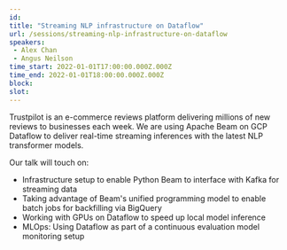 ```yaml
---
id: 
title: "Streaming NLP infrastructure on Dataflow"
url: /sessions/streaming-nlp-infrastructure-on-dataflow
speakers:
 - Alex Chan
 - Angus Neilson
time_start: 2022-01-01T17:00:00.000Z.000Z
time_end: 2022-01-01T18:00:00.000Z.000Z
block: 
slot: 
---
```


Trustpilot is an e-commerce reviews platform delivering millions of new reviews to businesses each week. We are using Apache Beam on GCP Dataflow to deliver real-time streaming inferences with the latest NLP transformer models.
 
 Our talk will touch on:
 - Infrastructure setup to enable Python Beam to interface with Kafka for streaming data
 - Taking advantage of Beam's unified programming model to enable batch jobs for backfilling via BigQuery
 - Working with GPUs on Dataflow to speed up local model inference
 - MLOps: Using Dataflow as part of a continuous evaluation model monitoring setup